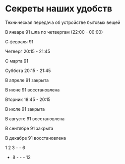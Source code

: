 # Секреты наших удобств

Техническая передача об устройстве бытовых вещей

В январе 91 шла по четвергам (22:00 - 00:00)

С февраля 91

Четверг 20:15 - 21:45

С марта 91

Суббота 20:15 - 21:45

В апреле 91 закрыта

В июне 91 восстановлена

Вторник 18:45 - 20:15

В июле 91 закрыта

В августе 91 восстановлена

В сентябре 91 закрыта

В декабре 91 восстановлена

1   2   3   -   -   6
-   8   -   -   -   12
